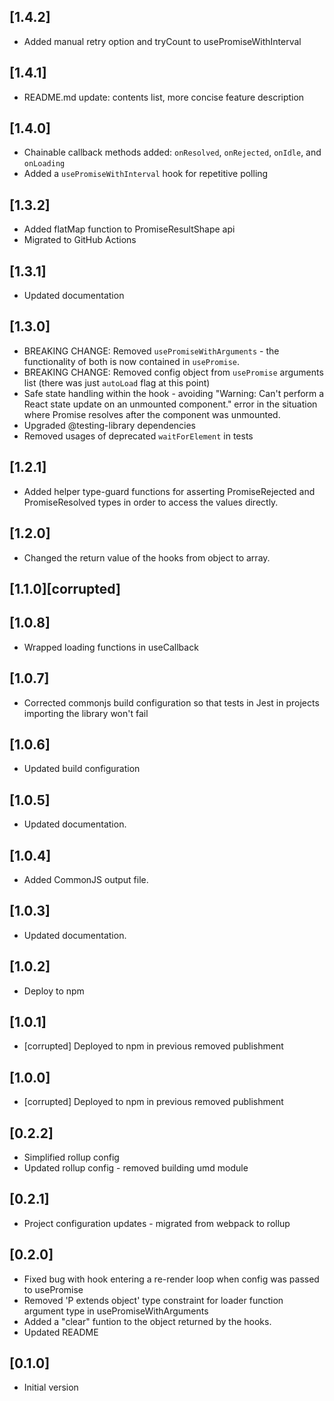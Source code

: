 ## [1.4.2]

- Added manual retry option and tryCount to usePromiseWithInterval

## [1.4.1]

- README.md update: contents list, more concise feature description

## [1.4.0]

- Chainable callback methods added: `onResolved`, `onRejected`, `onIdle`, and `onLoading`
- Added a `usePromiseWithInterval` hook for repetitive polling

## [1.3.2]

- Added flatMap function to PromiseResultShape api
- Migrated to GitHub Actions

## [1.3.1]

-   Updated documentation

## [1.3.0]

-   BREAKING CHANGE: Removed `usePromiseWithArguments` - the functionality of both is now contained in `usePromise`.
-   BREAKING CHANGE: Removed config object from `usePromise` arguments list (there was just `autoLoad` flag at this point)
-   Safe state handling within the hook - avoiding "Warning: Can't perform a React state update on an unmounted component." error in the situation where Promise resolves after the component was unmounted.
-   Upgraded @testing-library dependencies
-   Removed usages of deprecated `waitForElement` in tests

## [1.2.1]

-   Added helper type-guard functions for asserting PromiseRejected and PromiseResolved types in order to access the values directly.

## [1.2.0]

-   Changed the return value of the hooks from object to array.

## [1.1.0][corrupted]

## [1.0.8]

-   Wrapped loading functions in useCallback

## [1.0.7]

-   Corrected commonjs build configuration so that tests in Jest in projects importing the library won't fail

## [1.0.6]

-   Updated build configuration

## [1.0.5]

-   Updated documentation.

## [1.0.4]

-   Added CommonJS output file.

## [1.0.3]

-   Updated documentation.

## [1.0.2]

-   Deploy to npm

## [1.0.1]

-   [corrupted] Deployed to npm in previous removed publishment

## [1.0.0]

-   [corrupted] Deployed to npm in previous removed publishment

## [0.2.2]

-   Simplified rollup config
-   Updated rollup config - removed building umd module

## [0.2.1]

-   Project configuration updates - migrated from webpack to rollup

## [0.2.0]

-   Fixed bug with hook entering a re-render loop when config was passed to usePromise
-   Removed 'P extends object' type constraint for loader function argument type in usePromiseWithArguments
-   Added a "clear" funtion to the object returned by the hooks.
-   Updated README

## [0.1.0]

-   Initial version
